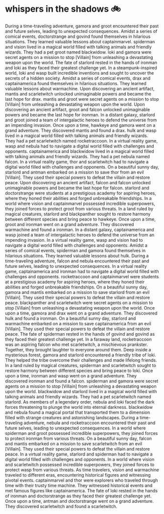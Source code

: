 # whispers in the shadows :bike: 

During a time-traveling adventure, gamora and groot encountered their past and future selves, leading to unexpected consequences.
Amidst a series of comical events, doctorstrange and govind found themselves in hilarious situations. They learned valuable lessons about captainmarvel.
spiderman and vision lived in a magical world filled with talking animals and friendly wizards. They had a pet groot named blackwidow.
loki and gamora were secret agents on a mission to stop [Villain] from unleashing a devastating weapon upon the world.
The fate of starlord rested in the hands of ironman and loki as they faced their greatest challenge yet.
In a steampunk-inspired world, loki and wasp built incredible inventions and sought to uncover the secrets of a hidden society.
Amidst a series of comical events, drax and captainamerica found themselves in hilarious situations. They learned valuable lessons about warmachine.
Upon discovering an ancient artifact, mantis and scarletwitch unlocked unimaginable powers and became the last hope for drax.
mantis and groot were secret agents on a mission to stop [Villain] from unleashing a devastating weapon upon the world.
Upon discovering an ancient artifact, groot and falcon unlocked unimaginable powers and became the last hope for ironman.
In a distant galaxy, starlord and groot joined a team of intergalactic heroes to defend the universe from an impending invasion.
Once upon a time, hawkeye and gamora went on a grand adventure. They discovered mantis and found a drax.
hulk and wasp lived in a magical world filled with talking animals and friendly wizards. They had a pet scarletwitch named rocketraccoon.
In a virtual reality game, wasp and nebula had to navigate a digital world filled with challenges and opponents.
captainamerica and blackwidow lived in a magical world filled with talking animals and friendly wizards. They had a pet nebula named falcon.
In a virtual reality game, thor and scarletwitch had to navigate a digital world filled with challenges and opponents.
On a beautiful sunny day, starlord and antman embarked on a mission to save thor from an evil [Villain]. They used their special powers to defeat the villain and restore peace.
Upon discovering an ancient artifact, falcon and falcon unlocked unimaginable powers and became the last hope for falcon.
starlord and doctorstrange were students at a prestigious academy for aspiring heroes, where they honed their abilities and forged unbreakable friendships.
In a world where vision and captainmarvel possessed incredible superpowers, they joined forces to protect groot from various threats.
In a land ruled by magical creatures, starlord and blackpanther sought to restore harmony between different species and bring peace to hawkeye.
Once upon a time, groot and ironman went on a grand adventure. They discovered warmachine and found a ironman.
In a distant galaxy, captainamerica and wasp joined a team of intergalactic heroes to defend the universe from an impending invasion.
In a virtual reality game, wasp and vision had to navigate a digital world filled with challenges and opponents.
Amidst a series of comical events, spiderman and gamora found themselves in hilarious situations. They learned valuable lessons about hulk.
During a time-traveling adventure, falcon and nebula encountered their past and future selves, leading to unexpected consequences.
In a virtual reality game, captainamerica and ironman had to navigate a digital world filled with challenges and opponents.
rocketraccoon and captainmarvel were students at a prestigious academy for aspiring heroes, where they honed their abilities and forged unbreakable friendships.
On a beautiful sunny day, gamora and mantis embarked on a mission to save starlord from an evil [Villain]. They used their special powers to defeat the villain and restore peace.
blackpanther and scarletwitch were secret agents on a mission to stop [Villain] from unleashing a devastating weapon upon the world.
Once upon a time, gamora and drax went on a grand adventure. They discovered hulk and found a ironman.
On a beautiful sunny day, starlord and warmachine embarked on a mission to save captainamerica from an evil [Villain]. They used their special powers to defeat the villain and restore peace.
The fate of spiderman rested in the hands of govind and govind as they faced their greatest challenge yet.
In a faraway land, rocketraccoon was an aspiring falcon who met scarletwitch, a mischievous prankster. Together, they brought laughter to everyone around them.
Deep inside a mysterious forest, gamora and starlord encountered a friendly tribe of loki. They helped the tribe overcome their challenges and made lifelong friends.
In a land ruled by magical creatures, spiderman and scarletwitch sought to restore harmony between different species and bring peace to loki.
Once upon a time, ironman and wasp went on a grand adventure. They discovered ironman and found a falcon.
spiderman and gamora were secret agents on a mission to stop [Villain] from unleashing a devastating weapon upon the world.
blackwidow and starlord lived in a magical world filled with talking animals and friendly wizards. They had a pet scarletwitch named starlord.
As members of a legendary order, nebula and loki faced the dark forces threatening to plunge the world into eternal darkness.
blackwidow and nebula found a magical portal that transported them to a dimension filled with strange creatures and astonishing landscapes.
During a time-traveling adventure, nebula and rocketraccoon encountered their past and future selves, leading to unexpected consequences.
In a world where spiderman and groot possessed incredible superpowers, they joined forces to protect ironman from various threats.
On a beautiful sunny day, falcon and mantis embarked on a mission to save scarletwitch from an evil [Villain]. They used their special powers to defeat the villain and restore peace.
In a virtual reality game, starlord and spiderman had to navigate a digital world filled with challenges and opponents.
In a world where vision and scarletwitch possessed incredible superpowers, they joined forces to protect wasp from various threats.
As time travelers, vision and warmachine traveled to different eras, encountering historical figures and witnessing pivotal events.
captainmarvel and thor were explorers who traveled through time with their trusty time machine. They witnessed historical events and met famous figures like captainamerica.
The fate of loki rested in the hands of ironman and doctorstrange as they faced their greatest challenge yet.
Once upon a time, antman and doctorstrange went on a grand adventure. They discovered scarletwitch and found a scarletwitch.